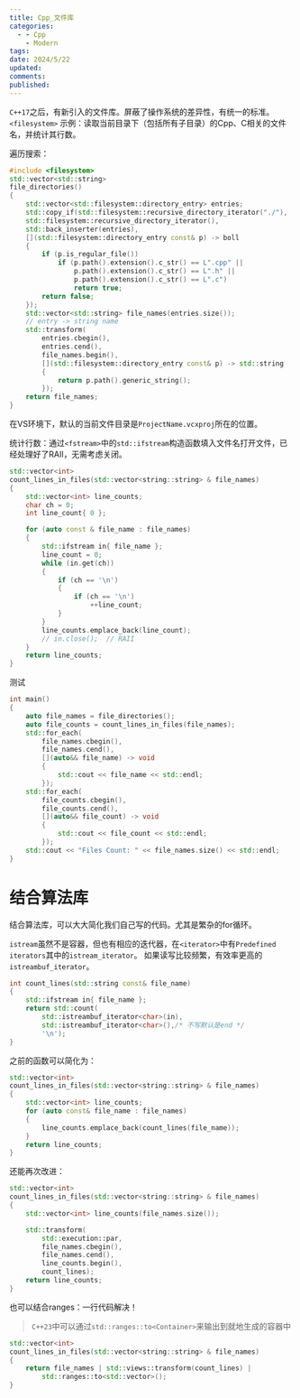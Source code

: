 ```yaml
---
title: Cpp_文件库
categories:
  - - Cpp
    - Modern
tags: 
date: 2024/5/22
updated: 
comments: 
published:
---
```

`C++17`之后，有新引入的文件库。屏蔽了操作系统的差异性，有统一的标准。
`<filesystem>`
示例：读取当前目录下（包括所有子目录）的Cpp、C相关的文件名，并统计其行数。

遍历搜索：
```cpp
#include <filesystem>
std::vector<std::string>
file_directories()
{
    std::vector<std::filesystem::directory_entry> entries;
    std::copy_if(std::filesystem::recursive_directory_iterator("./"),
    std::filesystem::recursive_directory_iterator(),
    std::back_inserter(entries),
    [](std::filesystem::directory_entry const& p) -> boll
    {
        if (p.is_regular_file())
            if (p.path().extension().c_str() == L".cpp" ||
                p.path().extension().c_str() == L".h" ||
                p.path().extension().c_str() == L".c")
                return true;
        return false;
    });
    std::vector<std::string> file_names(entries.size());
    // entry -> string name
    std::transform(
        entries.cbegin(),
        entries.cend(),
        file_names.begin(),
        [](std::filesystem::directory_entry const& p) -> std::string
        {
            return p.path().generic_string();
        });
    return file_names;
}
```
在VS环境下，默认的当前文件目录是`ProjectName.vcxproj`所在的位置。

统计行数：通过`<fstream>`中的`std::ifstream`构造函数填入文件名打开文件，已经处理好了RAII，无需考虑关闭。
```cpp
std::vector<int>
count_lines_in_files(std::vector<string::string> & file_names)
{
    std::vector<int> line_counts;
    char ch = 0;
    int line_count{ 0 };

    for (auto const & file_name : file_names)
    {
        std::ifstream in{ file_name };
        line_count = 0;
        while (in.get(ch))
        {
            if (ch == '\n')
            {
                if (ch == '\n')
                    ++line_count;
            }
        }
        line_counts.emplace_back(line_count);
        // in.close();  // RAII
    }
    return line_counts;
}
```
测试
```cpp
int main()
{
    auto file_names = file_directories();
    auto file_counts = count_lines_in_files(file_names);
    std::for_each(
        file_names.cbegin(),
        file_names.cend(),
        [](auto&& file_name) -> void
        {
            std::cout << file_name << std::endl;
        });
    std::for_each(
        file_counts.cbegin(),
        file_counts.cend(),
        [](auto&& file_count) -> void
        {
            std::cout << file_count << std::endl;
        });
    std::cout << "Files Count: " << file_names.size() << std::endl;
}
```
# 结合算法库
结合算法库，可以大大简化我们自己写的代码。尤其是繁杂的for循环。

`istream`虽然不是容器，但也有相应的迭代器，在`<iterator>`中有`Predefined iterators`其中的`istream_iterator`。
如果读写比较频繁，有效率更高的`istreambuf_iterator`。
```cpp
int count_lines(std::string const& file_name)
{
    std::ifstream in{ file_name };
    return std::count(
        std::istreambuf_iterator<char>(in),
        std::istreambuf_iterator<char>(),/* 不写默认是end */
        '\n');
}
```
之前的函数可以简化为：
```cpp
std::vector<int>
count_lines_in_files(std::vector<string::string> & file_names)
{
    std::vector<int> line_counts;
    for (auto const& file_name : file_names)
    {
        line_counts.emplace_back(count_lines(file_name));
    }
    return line_counts;
}
```
还能再次改进：
```cpp
std::vector<int>
count_lines_in_files(std::vector<string::string> & file_names)
{
    std::vector<int> line_counts(file_names.size());

    std::transform(
        std::execution::par,
        file_names.cbegin(),
        file_names.cend(),
        line_counts.begin(),
        count_lines);
    return line_counts;
}
```
也可以结合ranges：一行代码解决！
>`C++23`中可以通过`std::ranges::to<Container>`来输出到就地生成的容器中

```cpp
std::vector<int>
count_lines_in_files(std::vector<string::string> & file_names)
{
    return file_names | std::views::transform(count_lines) |
        std::ranges::to<std::vector>();
}
```